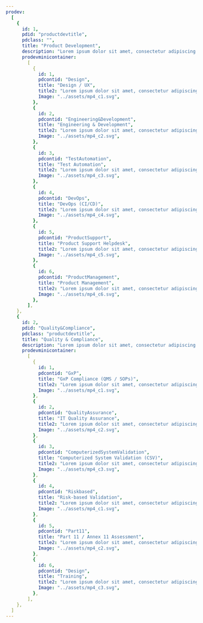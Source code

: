 ```yaml
---
prodev:
  [
    {
      id: 1,
      pdid: "productdevtitle",
      pdclass: "",
      title: "Product Development",
      description: "Lorem ipsum dolor sit amet, consectetur adipiscing elit. Nunc odio in et, lectus sit lorem id integer.",
      prodevminicontainer:
        [
          {
            id: 1,
            pdcontid: "Design",
            title: "Design / UX",
            title2: "Lorem ipsum dolor sit amet, consectetur adipiscing elit. Risus arcu viverra netus convallis interdum. ",
            Image: "../assets/mp4_c1.svg",
          },
          {
            id: 2,
            pdcontid: "Engineering&Development",
            title: "Engineering & Development",
            title2: "Lorem ipsum dolor sit amet, consectetur adipiscing elit. Risus arcu viverra netus convallis interdum. ",
            Image: "../assets/mp4_c2.svg",
          },
          {
            id: 3,
            pdcontid: "TestAutomation",
            title: "Test Automation",
            title2: "Lorem ipsum dolor sit amet, consectetur adipiscing elit. Risus arcu viverra netus convallis interdum. ",
            Image: "../assets/mp4_c3.svg",
          },
          {
            id: 4,
            pdcontid: "DevOps",
            title: "DevOps (CI/CD)",
            title2: "Lorem ipsum dolor sit amet, consectetur adipiscing elit. Risus arcu viverra netus convallis interdum. ",
            Image: "../assets/mp4_c4.svg",
          },
          {
            id: 5,
            pdcontid: "ProductSupport",
            title: "Product Support Helpdesk",
            title2: "Lorem ipsum dolor sit amet, consectetur adipiscing elit. Risus arcu viverra netus convallis interdum. ",
            Image: "../assets/mp4_c5.svg",
          },
          {
            id: 6,
            pdcontid: "ProductManagement",
            title: "Product Management",
            title2: "Lorem ipsum dolor sit amet, consectetur adipiscing elit. Risus arcu viverra netus convallis interdum. ",
            Image: "../assets/mp4_c6.svg",
          },
        ],
    },
    {
      id: 2,
      pdid: "Quality&Compliance",
      pdclass: "productdevtitle",
      title: "Quality & Compliance",
      description: "Lorem ipsum dolor sit amet, consectetur adipiscing elit. Nunc odio in et, lectus sit lorem id integer.",
      prodevminicontainer:
        [
          {
            id: 1,
            pdcontid: "GxP",
            title: "GxP Compliance (QMS / SOPs)",
            title2: "Lorem ipsum dolor sit amet, consectetur adipiscing elit. Risus arcu viverra netus convallis interdum. ",
            Image: "../assets/mp4_c1.svg",
          },
          {
            id: 2,
            pdcontid: "QualityAssurance",
            title: "IT Quality Assurance",
            title2: "Lorem ipsum dolor sit amet, consectetur adipiscing elit. Risus arcu viverra netus convallis interdum. ",
            Image: "../assets/mp4_c2.svg",
          },
          {
            id: 3,
            pdcontid: "ComputerizedSystemValidation",
            title: "Computerized System Validation (CSV)",
            title2: "Lorem ipsum dolor sit amet, consectetur adipiscing elit. Risus arcu viverra netus convallis interdum. ",
            Image: "../assets/mp4_c3.svg",
          },
          {
            id: 4,
            pdcontid: "Riskbased",
            title: "Risk-based Validation",
            title2: "Lorem ipsum dolor sit amet, consectetur adipiscing elit. Risus arcu viverra netus convallis interdum. ",
            Image: "../assets/mp4_c1.svg",
          },
          {
            id: 5,
            pdcontid: "Part11",
            title: "Part 11 / Annex 11 Assessment",
            title2: "Lorem ipsum dolor sit amet, consectetur adipiscing elit. Risus arcu viverra netus convallis interdum. ",
            Image: "../assets/mp4_c2.svg",
          },
          {
            id: 6,
            pdcontid: "Design",
            title: "Training",
            title2: "Lorem ipsum dolor sit amet, consectetur adipiscing elit. Risus arcu viverra netus convallis interdum. ",
            Image: "../assets/mp4_c3.svg",
          },
        ],
    },
  ]
---
```

